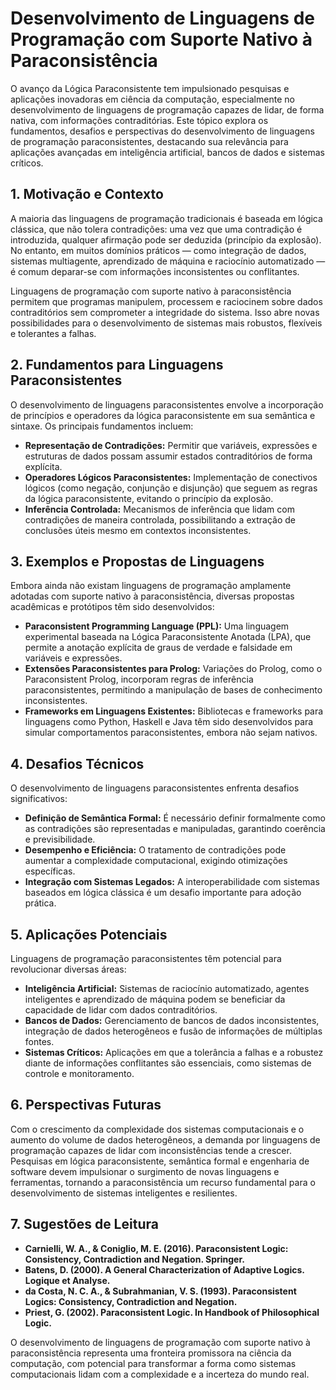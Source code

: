 
# Desenvolvimento de Linguagens de Programação com Suporte Nativo à Paraconsistência

O avanço da Lógica Paraconsistente tem impulsionado pesquisas e aplicações inovadoras em ciência da computação, especialmente no desenvolvimento de linguagens de programação capazes de lidar, de forma nativa, com informações contraditórias. Este tópico explora os fundamentos, desafios e perspectivas do desenvolvimento de linguagens de programação paraconsistentes, destacando sua relevância para aplicações avançadas em inteligência artificial, bancos de dados e sistemas críticos.

## 1. Motivação e Contexto

A maioria das linguagens de programação tradicionais é baseada em lógica clássica, que não tolera contradições: uma vez que uma contradição é introduzida, qualquer afirmação pode ser deduzida (princípio da explosão). No entanto, em muitos domínios práticos — como integração de dados, sistemas multiagente, aprendizado de máquina e raciocínio automatizado — é comum deparar-se com informações inconsistentes ou conflitantes.

Linguagens de programação com suporte nativo à paraconsistência permitem que programas manipulem, processem e raciocinem sobre dados contraditórios sem comprometer a integridade do sistema. Isso abre novas possibilidades para o desenvolvimento de sistemas mais robustos, flexíveis e tolerantes a falhas.

## 2. Fundamentos para Linguagens Paraconsistentes

O desenvolvimento de linguagens paraconsistentes envolve a incorporação de princípios e operadores da lógica paraconsistente em sua semântica e sintaxe. Os principais fundamentos incluem:

- **Representação de Contradições:** Permitir que variáveis, expressões e estruturas de dados possam assumir estados contraditórios de forma explícita.
- **Operadores Lógicos Paraconsistentes:** Implementação de conectivos lógicos (como negação, conjunção e disjunção) que seguem as regras da lógica paraconsistente, evitando o princípio da explosão.
- **Inferência Controlada:** Mecanismos de inferência que lidam com contradições de maneira controlada, possibilitando a extração de conclusões úteis mesmo em contextos inconsistentes.

## 3. Exemplos e Propostas de Linguagens

Embora ainda não existam linguagens de programação amplamente adotadas com suporte nativo à paraconsistência, diversas propostas acadêmicas e protótipos têm sido desenvolvidos:

- **Paraconsistent Programming Language (PPL):** Uma linguagem experimental baseada na Lógica Paraconsistente Anotada (LPA), que permite a anotação explícita de graus de verdade e falsidade em variáveis e expressões.
- **Extensões Paraconsistentes para Prolog:** Variações do Prolog, como o Paraconsistent Prolog, incorporam regras de inferência paraconsistentes, permitindo a manipulação de bases de conhecimento inconsistentes.
- **Frameworks em Linguagens Existentes:** Bibliotecas e frameworks para linguagens como Python, Haskell e Java têm sido desenvolvidos para simular comportamentos paraconsistentes, embora não sejam nativos.

## 4. Desafios Técnicos

O desenvolvimento de linguagens paraconsistentes enfrenta desafios significativos:

- **Definição de Semântica Formal:** É necessário definir formalmente como as contradições são representadas e manipuladas, garantindo coerência e previsibilidade.
- **Desempenho e Eficiência:** O tratamento de contradições pode aumentar a complexidade computacional, exigindo otimizações específicas.
- **Integração com Sistemas Legados:** A interoperabilidade com sistemas baseados em lógica clássica é um desafio importante para adoção prática.

## 5. Aplicações Potenciais

Linguagens de programação paraconsistentes têm potencial para revolucionar diversas áreas:

- **Inteligência Artificial:** Sistemas de raciocínio automatizado, agentes inteligentes e aprendizado de máquina podem se beneficiar da capacidade de lidar com dados contraditórios.
- **Bancos de Dados:** Gerenciamento de bancos de dados inconsistentes, integração de dados heterogêneos e fusão de informações de múltiplas fontes.
- **Sistemas Críticos:** Aplicações em que a tolerância a falhas e a robustez diante de informações conflitantes são essenciais, como sistemas de controle e monitoramento.

## 6. Perspectivas Futuras

Com o crescimento da complexidade dos sistemas computacionais e o aumento do volume de dados heterogêneos, a demanda por linguagens de programação capazes de lidar com inconsistências tende a crescer. Pesquisas em lógica paraconsistente, semântica formal e engenharia de software devem impulsionar o surgimento de novas linguagens e ferramentas, tornando a paraconsistência um recurso fundamental para o desenvolvimento de sistemas inteligentes e resilientes.

## 7. Sugestões de Leitura

- **Carnielli, W. A., & Coniglio, M. E. (2016). Paraconsistent Logic: Consistency, Contradiction and Negation. Springer.**
- **Batens, D. (2000). A General Characterization of Adaptive Logics. Logique et Analyse.**
- **da Costa, N. C. A., & Subrahmanian, V. S. (1993). Paraconsistent Logics: Consistency, Contradiction and Negation.**
- **Priest, G. (2002). Paraconsistent Logic. In Handbook of Philosophical Logic.**



O desenvolvimento de linguagens de programação com suporte nativo à paraconsistência representa uma fronteira promissora na ciência da computação, com potencial para transformar a forma como sistemas computacionais lidam com a complexidade e a incerteza do mundo real.

